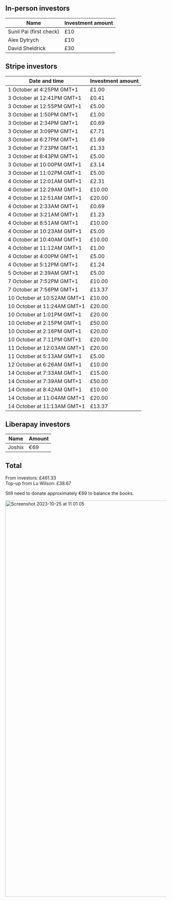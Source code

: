 ## In-person investors

| Name | Investment amount |
|--|--|
| Sunil Pai (first check) | £10 |
| Alex Dytrych | £10 |
| David Sheldrick | £30 |

## Stripe investors

|Date and time|Investment amount                       |
|-------------|-----------------------------|
|1 October at 4:25PM GMT+1|£1.00                        |
|3 October at 12:41PM GMT+1|£0.41                        |
|3 October at 12:55PM GMT+1|£5.00                        |
|3 October at 1:50PM GMT+1|£1.00                        |
|3 October at 2:34PM GMT+1|£0.69                        |
|3 October at 3:09PM GMT+1|£7.71                        |
|3 October at 6:27PM GMT+1|£1.69                        |
|3 October at 7:23PM GMT+1|£1.33                        |
|3 October at 8:43PM GMT+1|£5.00                        |
|3 October at 10:00PM GMT+1|£3.14                        |
|3 October at 11:02PM GMT+1|£5.00                        |
|4 October at 12:01AM GMT+1|£2.31                        |
|4 October at 12:29AM GMT+1|£10.00                       |
|4 October at 12:51AM GMT+1|£20.00                       |
|4 October at 2:33AM GMT+1|£0.69                        |
|4 October at 3:21AM GMT+1|£1.23                        |
|4 October at 8:51AM GMT+1|£10.00                       |
|4 October at 10:23AM GMT+1|£5.00                        |
|4 October at 10:40AM GMT+1|£10.00                       |
|4 October at 11:12AM GMT+1|£1.00                        |
|4 October at 4:00PM GMT+1|£5.00                        |
|4 October at 5:12PM GMT+1|£1.24                        |
|5 October at 2:39AM GMT+1|£5.00                        |
|7 October at 7:52PM GMT+1|£10.00                       |
|7 October at 7:56PM GMT+1|£13.37                       |
|10 October at 10:52AM GMT+1|£10.00                       |
|10 October at 11:24AM GMT+1|£20.00                       |
|10 October at 1:01PM GMT+1|£20.00                       |
|10 October at 2:15PM GMT+1|£50.00                       |
|10 October at 2:16PM GMT+1|£20.00                       |
|10 October at 7:11PM GMT+1|£20.00                       |
|11 October at 12:03AM GMT+1|£20.00                       |
|11 October at 5:13AM GMT+1|£5.00                        |
|12 October at 6:26AM GMT+1|£10.00                       |
|14 October at 7:33AM GMT+1|£15.00                       |
|14 October at 7:39AM GMT+1|£50.00                       |
|14 October at 8:42AM GMT+1|£10.00                       |
|14 October at 11:04AM GMT+1|£20.00                       |
|14 October at 11:13AM GMT+1|£13.37                       |

## Liberapay investors

|Name|Amount|
|---|---|
|Joshix|€69|

## Total

From investors: £461.33<br>
Top-up from Lu Wilson: £38.67

Still need to donate approximately €69 to balance the books.

<img width="1237" alt="Screenshot 2023-10-25 at 11 01 05" src="https://github.com/TodePond/DreamBerd/assets/15892272/169df06a-e720-4446-9b81-2c97441affc7">
